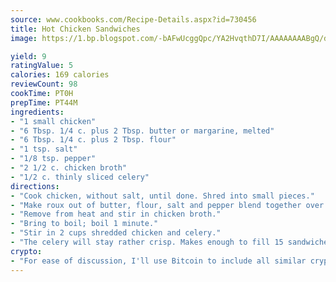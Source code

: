 ```yaml
---
source: www.cookbooks.com/Recipe-Details.aspx?id=730456
title: Hot Chicken Sandwiches
image: https://1.bp.blogspot.com/-bAFwUcggQpc/YA2HvqthD7I/AAAAAAAABgQ/dGGityjUeSk5WIgvhJroHVt7XYoXF2qygCLcBGAsYHQ/s320/10.png

yield: 9
ratingValue: 5
calories: 169 calories
reviewCount: 98
cookTime: PT0H
prepTime: PT44M
ingredients:
- "1 small chicken"
- "6 Tbsp. 1/4 c. plus 2 Tbsp. butter or margarine, melted"
- "6 Tbsp. 1/4 c. plus 2 Tbsp. flour"
- "1 tsp. salt"
- "1/8 tsp. pepper"
- "2 1/2 c. chicken broth"
- "1/2 c. thinly sliced celery"
directions:
- "Cook chicken, without salt, until done. Shred into small pieces."
- "Make roux out of butter, flour, salt and pepper blend together over low heat until bubbly."
- "Remove from heat and stir in chicken broth."
- "Bring to boil; boil 1 minute."
- "Stir in 2 cups shredded chicken and celery."
- "The celery will stay rather crisp. Makes enough to fill 15 sandwiches, depending on the size of buns."
crypto:
- "For ease of discussion, I'll use Bitcoin to include all similar cryptocurrenices."
---
```

